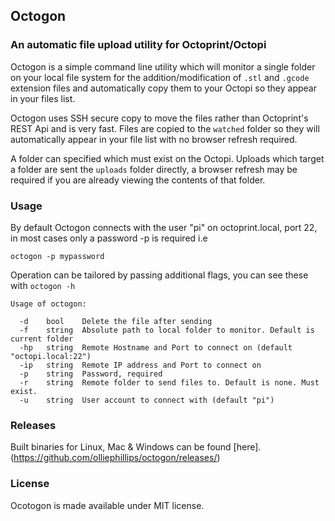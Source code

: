 ## Octogon

### An automatic file upload utility for Octoprint/Octopi

Octogon is a simple command line utility which will monitor a single folder on your local file system for the addition/modification of ```.stl``` and ```.gcode``` extension files and automatically copy them to your Octopi so they appear in your files list.

Octogon uses SSH secure copy to move the files rather than Octoprint's REST Api and is very fast. Files are copied to the ```watched``` folder so they will automatically appear in your file list with no browser refresh required.

A folder can specified which must exist on the Octopi. Uploads which target a folder are sent the ```uploads``` folder directly, a browser refresh may be required if you are already viewing the contents of that folder.

### Usage

By default Octogon connects with the user "pi" on octoprint.local, port 22, in most cases only a password -p is required i.e

```
octogon -p mypassword
```

Operation can be tailored by passing additional flags, you can see these with ```octogon -h```

```
Usage of octogon:

  -d	bool	Delete the file after sending
  -f	string	Absolute path to local folder to monitor. Default is current folder
  -hp	string	Remote Hostname and Port to connect on (default "octopi.local:22")
  -ip	string	Remote IP address and Port to connect on
  -p	string	Password, required
  -r	string	Remote folder to send files to. Default is none. Must exist.
  -u	string	User account to connect with (default "pi")

```


### Releases

Built binaries for Linux, Mac & Windows can be found [here]. (https://github.com/olliephillips/octogon/releases/)

### License

Ocotogon is made available under MIT license.
